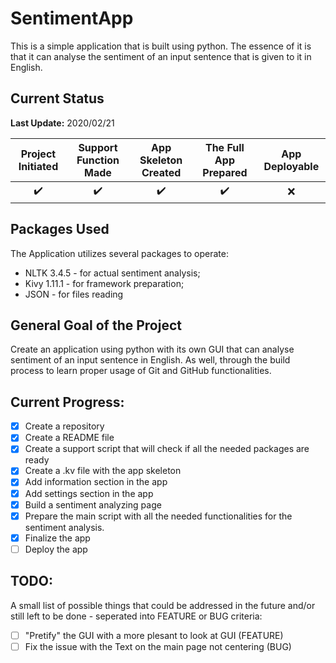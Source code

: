 # SentimentApp 
This is a simple application that is built using python. The essence of it is that it can analyse the sentiment of an input sentence that is given to it in English.

## Current Status
__Last Update:__ 2020/02/21

Project Initiated | Support Function Made | App Skeleton Created | The Full App Prepared | App Deployable
:------------: |:------------: |:------------: |:------------: |:------------: |
:heavy_check_mark: | :heavy_check_mark: | :heavy_check_mark: | :heavy_check_mark: | :x:

## Packages Used
The Application utilizes several packages to operate:

* NLTK 3.4.5 - for actual sentiment analysis;
* Kivy 1.11.1 - for framework preparation;
* JSON - for files reading

## General Goal of the Project
Create an application using python with its own GUI that can analyse sentiment of an input sentence in English. As well, through the build process to learn proper usage of Git and GitHub functionalities. 

## Current Progress:

- [x] Create a repository
- [x] Create a README file
- [x] Create a support script that will check if  all the needed packages are ready
- [x] Create a .kv file with the app skeleton
- [x] Add information section in the app
- [x] Add settings section in the app
- [x] Build a sentiment analyzing page
- [x] Prepare the main script with all the needed functionalities for the sentiment analysis.
- [x] Finalize the app
- [ ] Deploy the app

## TODO:
A small list of possible things that could be addressed in the future and/or still left to be done - seperated into FEATURE or BUG criteria:
- [ ] "Pretify" the GUI with a more plesant to look at GUI (FEATURE)
- [ ] Fix the issue with the Text on the main page not centering (BUG)